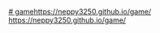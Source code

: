 [# game](https://neppy3250.github.io/game/)https://neppy3250.github.io/game/
https://neppy3250.github.io/game/
